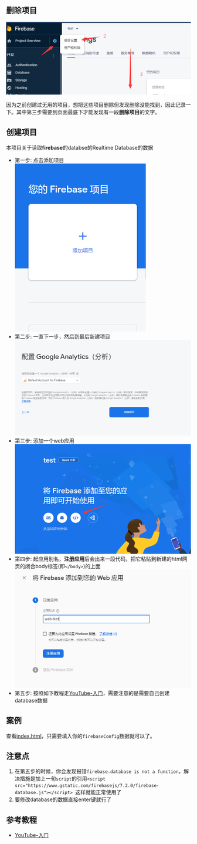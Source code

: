 ## 删除项目

![如图](./img/del.png)

因为之前创建过无用的项目，想把这些项目删除但发现删除没能找到，因此记录一下。其中第三步需要到页面最底下才能发现有一段**删除项目**的文字。

## 创建项目

本项目关于读取**firebase**的databse的Realtime Database的数据

- 第一步: 点击添加项目
![如图](./img/one.png)
- 第二步: 一直下一步，然后到最后新建项目
![如图](./img/two.png)
- 第三步: 添加一个web应用
![如图](./img/three.png)
- 第四步: 起应用别名，**注册应用**后会出来一段代码，把它粘贴到新建的html网页的闭合body标签(即`</body>`)的上面
![如图](./img/four.png)
- 第五步: 按照如下教程走[YouTube-入门](https://www.youtube.com/watch?v=k1D0_wFlXgo)，需要注意的是需要自己创建database数据

## 案例

查看[index.html](./index.html)，只需要填入你的`firebaseConfig`数据就可以了。

## 注意点

1. 在第五步的时候，你会发现报错`firebase.database is not a function`，解决措施是加上一句`script`的引用`<script src="https://www.gstatic.com/firebasejs/7.2.0/firebase-database.js"></script>
`这样就能正常使用了
2. 要修改database的数据直接enter键就行了

## 参考教程

- [YouTube-入门](https://www.youtube.com/watch?v=k1D0_wFlXgo)

